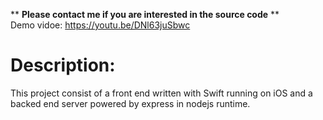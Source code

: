 ** **Please contact me if you are interested in the source code** **  
Demo vidoe: https://youtu.be/DNl63juSbwc


# Description:  
This project consist of a front end written with Swift running on iOS and a backed end server powered by express in nodejs runtime.  
  

